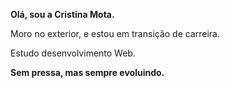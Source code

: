 <p><strong>Olá, sou a Cristina Mota.</strong><p/>
<p>Moro no exterior, e estou em transição de carreira.</p>
<p>Estudo desenvolvimento Web.</p>
<p><strong>Sem pressa, mas sempre evoluindo.</strong></p>


          
          

